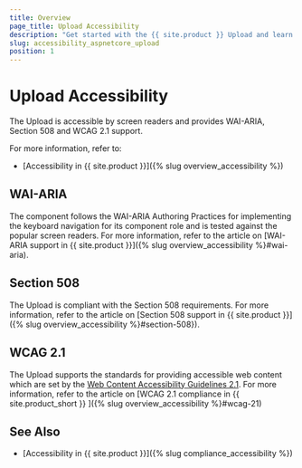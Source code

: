 ```yaml
---
title: Overview
page_title: Upload Accessibility
description: "Get started with the {{ site.product }} Upload and learn about its accessibility support for WAI-ARIA, Section 508, and WCAG 2.1."
slug: accessibility_aspnetcore_upload
position: 1
---
```


# Upload Accessibility

The Upload is accessible by screen readers and provides WAI-ARIA, Section 508 and WCAG 2.1 support.

For more information, refer to:
* [Accessibility in {{ site.product }}]({% slug overview_accessibility %})

## WAI-ARIA

The component follows the WAI-ARIA Authoring Practices for implementing the keyboard navigation for its component role and is tested against the popular screen readers. For more information, refer to the article on [WAI-ARIA support in {{ site.product }}]({% slug overview_accessibility %}#wai-aria).

## Section 508

The Upload is compliant with the Section 508 requirements. For more information, refer to the article on [Section 508 support in {{ site.product }}]({% slug overview_accessibility %}#section-508}).

## WCAG 2.1

The Upload supports the standards for providing accessible web content which are set by the [Web Content Accessibility Guidelines 2.1](https://www.w3.org/TR/WCAG/). For more information, refer to the article on [WCAG 2.1 compliance in {{ site.product_short }} ]({% slug overview_accessibility %}#wcag-21)

## See Also

* [Accessibility in {{ site.product }}]({% slug compliance_accessibility %})
